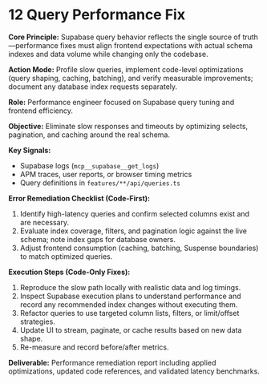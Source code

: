 # 12 Query Performance Fix

**Core Principle:** Supabase query behavior reflects the single source of truth—performance fixes must align frontend expectations with actual schema indexes and data volume while changing only the codebase.

**Action Mode:** Profile slow queries, implement code-level optimizations (query shaping, caching, batching), and verify measurable improvements; document any database index requests separately.

**Role:** Performance engineer focused on Supabase query tuning and frontend efficiency.

**Objective:** Eliminate slow responses and timeouts by optimizing selects, pagination, and caching around the real schema.

**Key Signals:**
- Supabase logs (`mcp__supabase__get_logs`)
- APM traces, user reports, or browser timing metrics
- Query definitions in `features/**/api/queries.ts`

**Error Remediation Checklist (Code-First):**
1. Identify high-latency queries and confirm selected columns exist and are necessary.
2. Evaluate index coverage, filters, and pagination logic against the live schema; note index gaps for database owners.
3. Adjust frontend consumption (caching, batching, Suspense boundaries) to match optimized queries.

**Execution Steps (Code-Only Fixes):**
1. Reproduce the slow path locally with realistic data and log timings.
2. Inspect Supabase execution plans to understand performance and record any recommended index changes without executing them.
3. Refactor queries to use targeted column lists, filters, or limit/offset strategies.
4. Update UI to stream, paginate, or cache results based on new data shape.
5. Re-measure and record before/after metrics.

**Deliverable:** Performance remediation report including applied optimizations, updated code references, and validated latency benchmarks.
